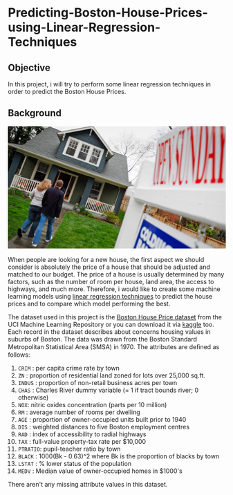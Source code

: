 # Predicting-Boston-House-Prices-using-Linear-Regression-Techniques

## Objective
In this project, i will try to perform some linear regression techniques in order to predict the Boston House Prices.

## Background
![house-price](house-price.jpg)

When people are looking for a new house, the first aspect we should consider is absolutely the price of a house that should be adjusted and matched to our budget. The price of a house is usually determined by many factors, such as the number of room per house, land area, the access to highways, and much more. Therefore, i would like to create some machine learning models using [linear regression techniques](https://en.wikipedia.org/wiki/Linear_regression) to predict the house prices and to compare which model performing the best.

The dataset used in this project is the [Boston House Price dataset](https://archive.ics.uci.edu/ml/machine-learning-databases/housing/) from the UCI Machine Learning Repository or you can download it via [kaggle](https://www.kaggle.com/vikrishnan/boston-house-prices) too. Each record in the dataset describes about concerns housing values in suburbs of Boston. The data was drawn from the Boston Standard Metropolitan Statistical Area (SMSA) in 1970. The attributes are deﬁned as follows:
1. `CRIM` : per capita crime rate by town
2. `ZN` : proportion of residential land zoned for lots over 25,000 sq.ft.
3. `INDUS` : proportion of non-retail business acres per town
4. `CHAS` : Charles River dummy variable (= 1 if tract bounds river; 0 otherwise)            
5. `NOX`: nitric oxides concentration (parts per 10 million)
6. `RM` : average number of rooms per dwelling
7. `AGE` : proportion of owner-occupied units built prior to 1940
8. `DIS` : weighted distances to five Boston employment centres
9. `RAD` : index of accessibility to radial highways
10. `TAX` : full-value property-tax rate per \$10,000
11. `PTRATIO`: pupil-teacher ratio by town
12. `BLACK` : 1000(Bk - 0.63)^2 where Bk is the proportion of blacks by town         
13. `LSTAT` : \% lower status of the population
14. `MEDV` : Median value of owner-occupied homes in \$1000's

There aren't any missing attribute values in this dataset. 
